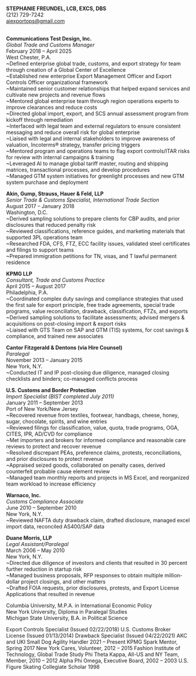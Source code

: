 <b>STEPHANIE FREUNDEL, LCB, EXCS, DBS</b><br>
(212) 729-7242<br>
aiexportops@gmail.com<br><br>


<p><b>Communications Test Design, Inc.</b><br>
<i>Global Trade and Customs Manager</i><br>
February 2018 – April 2025<br>
West Chester, P.A.<br>
~Defined enterprise global trade, customs, and export strategy for team through creation of a Global Center of Excellence<br>
~Established new enterprise Export Management Officer and Export Controls Officer organizational framework<br>
~Maintained senior customer relationships that helped expand services and cultivate new projects and revenue flows<br>
~Mentored global enterprise team through region operations experts to improve clearances and reduce costs<br>
~Directed global import, export, and SCS annual assessment program from kickoff through remediation<br>
~Interfaced with legal team and external regulators to ensure consistent messaging and reduce overall risk for global enterprise<br>
~Liaised with legal and internal stakeholders to improve awareness of valuation, Incoterms® strategy, transfer pricing triggers<br>
~Mentored program and operations teams to flag export controls/ITAR risks for review with internal campaigns & training<br>
~Leveraged AI to manage global tariff master, routing and shipping matrices, transactional processes, and develop procedures<br>
~Managed GTM system initiatives for greenlight processes and new GTM system purchase and deployment<br></p>

<p><b>Akin, Gump, Strauss, Hauer & Feld, LLP </b><br>
<i>Senior Trade & Customs Specialist, International Trade Section</i><br>
August 2017 – January 2018<br>
Washington, D.C.<br>
~Derived sampling solutions to prepare clients for CBP audits, and prior disclosures that reduced penalty risk<br>
~Reviewed classifications, reference guides, and marketing materials that supported 3PL operations team<br>
~Researched FDA, CFS, FTZ, ECC facility issues, validated steel certificates and filings to support teams<br>
~Prepared immigration petitions for TN, visas, and T lawful permanent residence<br></p>

<p><b>KPMG LLP</b><br>
<i>Consultant, Trade and Customs Practice</i><br>
April 2015 – August 2017<br>
Philadelphia, P.A.<br>
~Coordinated complex duty savings and compliance strategies that used the first sale for export principle, free trade
agreements, special trade programs, value reconciliation, drawback, classification, FTZs, and exports<br>
~Derived sampling solutions to facilitate assessments; advised mergers & acquisitions on post-closing import & export risks<br>
~Liaised with GTS Team on SAP and GTM (TIS) systems, for cost savings & compliance, and trained new associates<br></p>

<p><b>Cantor Fitzgerald & Dentons (via Hire Counsel)</b><br>
<i>Paralegal</i><br>
November 2013 – January 2015<br>
New York, N.Y.<br>
~Conducted IT and IP post-closing due diligence, managed closing checklists and binders; co-managed conflicts process<br></p>

<p><b>U.S. Customs and Border Protection</b><br>
<i>Import Specialist (BIST completed July 2011)</i><br>
January 2011 – September 2013<br>
Port of New York/New Jersey<br>
~Recovered revenue from textiles, footwear, handbags, cheese, honey, sugar, chocolate, spirits, and wine entries<br>
~Reviewed filings for classification, value, quota, trade programs, OGA, CITES, IPR, AD/CVD for compliance<br>
~Met importers and brokers for informed compliance and reasonable care reviews to protect and recover revenue<br>
~Resolved discrepant PEAs, preference claims, protests, reconciliations, and prior disclosures to protect revenue<br>
~Appraised seized goods, collaborated on penalty cases, derived counterfeit probable cause element review<br>
~Managed team monthly reports and projects in MS Excel, and reorganized team workload to increase efficiency<br></p>

<p><b>Warnaco, Inc.</b><br>
<i>Customs Compliance Associate</i><br>
June 2010 – September 2010<br>
New York, N.Y.<br>
~Reviewed NAFTA duty drawback claim, drafted disclosure, managed excel import data, reconciled AS400/SAP data<br></p>

<p><b>Duane Morris, LLP</b><br>
<i>Legal Assistant/Paralegal</i><br>
March 2006 – May 2010<br>
New York, N.Y.<br>
~Directed due diligence of investors and clients that resulted in 30 percent further reduction in startup risk<br>
~Managed business proposals, RFP responses to obtain multiple million-dollar project closings, and other matters<br>
~Drafted FOIA requests, prior disclosures, protests, and Export License Applications that resulted in revenue<br></p>

<p>Columbia University, M.P.A. in International Economic Policy<br>
New York University, Diploma in Paralegal Studies<br>
Michigan State University, B.A. in Political Science<br></p>

<p>Export Controls Specialist (Issued 02/22/2018) 
U.S. Customs Broker License (Issued 01/13/2014)
Drawback Specialist (Issued 04/22/2021) 
AKC and UKI Small Dog Agility Handler 2021 – Present
KPMG Spark Mentor, Spring 2017 
New York Cares, Volunteer, 2012 – 2015
Fashion Institute of Technology, Global Trade Study 
Phi Theta Kappa, All-US and NY Team, Member, 2010 – 2012
Alpha Phi Omega, Executive Board, 2002 – 2003
U.S. Figure Skating Collegiate Scholar 1998</p>
